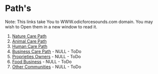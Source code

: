 # Path's

Note: This links take You to WWW.odicforcesounds.com domain. You may wish to Open them in a new window to read it.

1. [Nature Care Path](https://www.odicforcesounds.com/#/nature/care/path)
2. [Animal Care Path](https://www.odicforcesounds.com/#/animal/care/path)
3. [Human Care Path](https://www.odicforcesounds.com/#/human/care/path)
4. [Business Care Path]() - NULL - ToDo
5. [Proprieties Owners]() - NULL - ToDo
6. [Food Business]() - NULL - ToDo
7. [Other Communities]() - NULL - ToDo